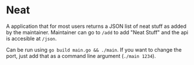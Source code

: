 # Neat

A application that for most users returns a JSON list of neat stuff as added by the maintainer. Maintainer can go to `/add` to add "Neat Stuff" and the api is accesible at `/json`.

Can be run using `go build main.go && ./main`. If you want to change the port, just add that as a command line argument (`./main 1234`).